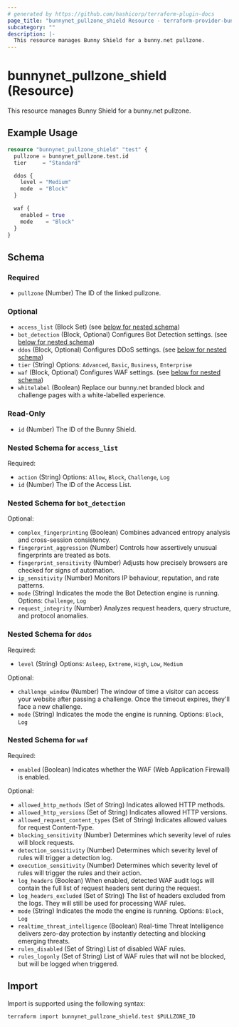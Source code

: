 ```yaml
---
# generated by https://github.com/hashicorp/terraform-plugin-docs
page_title: "bunnynet_pullzone_shield Resource - terraform-provider-bunnynet"
subcategory: ""
description: |-
  This resource manages Bunny Shield for a bunny.net pullzone.
---
```


# bunnynet_pullzone_shield (Resource)

This resource manages Bunny Shield for a bunny.net pullzone.

## Example Usage

```terraform
resource "bunnynet_pullzone_shield" "test" {
  pullzone = bunnynet_pullzone.test.id
  tier     = "Standard"

  ddos {
    level = "Medium"
    mode  = "Block"
  }

  waf {
    enabled = true
    mode    = "Block"
  }
}
```

<!-- schema generated by tfplugindocs -->
## Schema

### Required

- `pullzone` (Number) The ID of the linked pullzone.

### Optional

- `access_list` (Block Set) (see [below for nested schema](#nestedblock--access_list))
- `bot_detection` (Block, Optional) Configures Bot Detection settings. (see [below for nested schema](#nestedblock--bot_detection))
- `ddos` (Block, Optional) Configures DDoS settings. (see [below for nested schema](#nestedblock--ddos))
- `tier` (String) Options: `Advanced`, `Basic`, `Business`, `Enterprise`
- `waf` (Block, Optional) Configures WAF settings. (see [below for nested schema](#nestedblock--waf))
- `whitelabel` (Boolean) Replace our bunny.net branded block and challenge pages with a white-labelled experience.

### Read-Only

- `id` (Number) The ID of the Bunny Shield.

<a id="nestedblock--access_list"></a>
### Nested Schema for `access_list`

Required:

- `action` (String) Options: `Allow`, `Block`, `Challenge`, `Log`
- `id` (Number) The ID of the Access List.


<a id="nestedblock--bot_detection"></a>
### Nested Schema for `bot_detection`

Optional:

- `complex_fingerprinting` (Boolean) Combines advanced entropy analysis and cross-session consistency.
- `fingerprint_aggression` (Number) Controls how assertively unusual fingerprints are treated as bots.
- `fingerprint_sensitivity` (Number) Adjusts how precisely browsers are checked for signs of automation.
- `ip_sensitivity` (Number) Monitors IP behaviour, reputation, and rate patterns.
- `mode` (String) Indicates the mode the Bot Detection engine is running. Options: `Challenge`, `Log`
- `request_integrity` (Number) Analyzes request headers, query structure, and protocol anomalies.


<a id="nestedblock--ddos"></a>
### Nested Schema for `ddos`

Required:

- `level` (String) Options: `Asleep`, `Extreme`, `High`, `Low`, `Medium`

Optional:

- `challenge_window` (Number) The window of time a visitor can access your website after passing a challenge. Once the timeout expires, they'll face a new challenge.
- `mode` (String) Indicates the mode the engine is running. Options: `Block`, `Log`


<a id="nestedblock--waf"></a>
### Nested Schema for `waf`

Required:

- `enabled` (Boolean) Indicates whether the WAF (Web Application Firewall) is enabled.

Optional:

- `allowed_http_methods` (Set of String) Indicates allowed HTTP methods.
- `allowed_http_versions` (Set of String) Indicates allowed HTTP versions.
- `allowed_request_content_types` (Set of String) Indicates allowed values for request Content-Type.
- `blocking_sensitivity` (Number) Determines which severity level of rules will block requests.
- `detection_sensitivity` (Number) Determines which severity level of rules will trigger a detection log.
- `execution_sensitivity` (Number) Determines which severity level of rules will trigger the rules and their action.
- `log_headers` (Boolean) When enabled, detected WAF audit logs will contain the full list of request headers sent during the request.
- `log_headers_excluded` (Set of String) The list of headers excluded from the logs. They will still be used for processing WAF rules.
- `mode` (String) Indicates the mode the engine is running. Options: `Block`, `Log`
- `realtime_threat_intelligence` (Boolean) Real-time Threat Intelligence delivers zero-day protection by instantly detecting and blocking emerging threats.
- `rules_disabled` (Set of String) List of disabled WAF rules.
- `rules_logonly` (Set of String) List of WAF rules that will not be blocked, but will be logged when triggered.

## Import

Import is supported using the following syntax:

```shell
terraform import bunnynet_pullzone_shield.test $PULLZONE_ID
```
